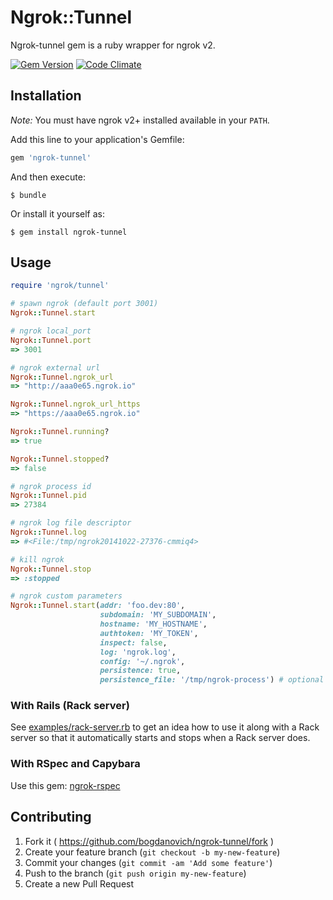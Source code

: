 # Ngrok::Tunnel

Ngrok-tunnel gem is a ruby wrapper for ngrok v2.

[![Gem Version](https://badge.fury.io/rb/ngrok-tunnel.svg)](http://badge.fury.io/rb/ngrok-tunnel)  [![Code Climate](https://codeclimate.com/github/bogdanovich/ngrok-tunnel/badges/gpa.svg)](https://codeclimate.com/github/bogdanovich/ngrok-tunnel)

## Installation

*Note:* You must have ngrok v2+ installed available in your `PATH`.

Add this line to your application's Gemfile:

```ruby
gem 'ngrok-tunnel'
```

And then execute:

    $ bundle

Or install it yourself as:

    $ gem install ngrok-tunnel

## Usage

```ruby
require 'ngrok/tunnel'

# spawn ngrok (default port 3001)
Ngrok::Tunnel.start

# ngrok local_port
Ngrok::Tunnel.port
=> 3001

# ngrok external url
Ngrok::Tunnel.ngrok_url
=> "http://aaa0e65.ngrok.io"

Ngrok::Tunnel.ngrok_url_https
=> "https://aaa0e65.ngrok.io"

Ngrok::Tunnel.running?
=> true

Ngrok::Tunnel.stopped?
=> false

# ngrok process id
Ngrok::Tunnel.pid
=> 27384

# ngrok log file descriptor
Ngrok::Tunnel.log
=> #<File:/tmp/ngrok20141022-27376-cmmiq4>

# kill ngrok
Ngrok::Tunnel.stop
=> :stopped

```

```ruby
# ngrok custom parameters
Ngrok::Tunnel.start(addr: 'foo.dev:80',
                    subdomain: 'MY_SUBDOMAIN',
                    hostname: 'MY_HOSTNAME',
                    authtoken: 'MY_TOKEN',
                    inspect: false,
                    log: 'ngrok.log',
                    config: '~/.ngrok',
                    persistence: true,
                    persistence_file: '/tmp/ngrok-process') # optional parameter

```

### With Rails (Rack server)

See [examples/rack-server.rb](examples/rack-server.rb) to get an idea how to use it along with a Rack server so that it automatically starts and stops when a Rack server does.

### With RSpec and Capybara

Use this gem: [ngrok-rspec](https://github.com/bogdanovich/ngrok-rspec)

## Contributing

1. Fork it ( https://github.com/bogdanovich/ngrok-tunnel/fork )
2. Create your feature branch (`git checkout -b my-new-feature`)
3. Commit your changes (`git commit -am 'Add some feature'`)
4. Push to the branch (`git push origin my-new-feature`)
5. Create a new Pull Request
